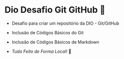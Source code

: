 # Dio Desafio Git GitHub :hugs:
- Desafio para criar um repositório da DIO - Git/GitHub 
- Inclusão de Códigos Básicos do Git
- Inclusão de Códigos Básicos de Markdown

 - _Tudo Feito de Forma Local!_ :star_struck:
